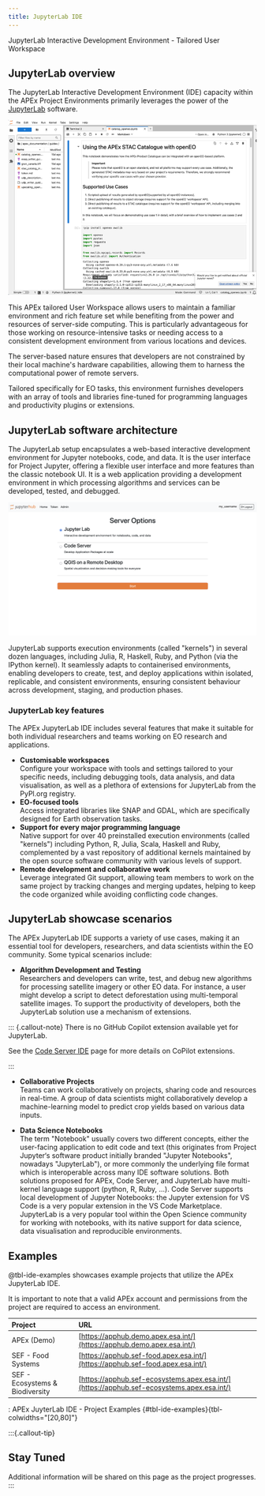 ```yaml
---
title: JupyterLab IDE 
---
```


JupyterLab Interactive Development Environment - Tailored User Workspace

## JupyterLab overview

The JupyterLab Interactive Development Environment (IDE) capacity within the APEx Project Environments primarily leverages the power
of the [JupyterLab](#jupyterlab-software-architecture) software.

![Current APEx JupyterLab IDE](images/jupyterlab.png)

This APEx tailored User Workspace allows users to maintain a familiar environment and rich feature set while benefiting
from the power and resources of server-side computing. This is particularly advantageous for those working on resource-intensive
tasks or needing access to a consistent development environment from various locations and devices.

The server-based nature ensures that developers are not constrained by their local machine's hardware capabilities, allowing
them to harness the computational power of remote servers.

Tailored specifically for EO tasks, this environment furnishes developers with an array of tools and libraries fine-tuned
for programming languages and productivity plugins or extensions.

## JupyterLab software architecture

The JupyterLab setup encapsulates a web-based interactive development environment for Jupyter notebooks, code, and data.
It is the user interface for Project Jupyter, offering a flexible user interface and more features than the classic notebook
UI. It is a web application providing a development environment in which processing algorithms and services can be developed,
tested, and debugged. 

![The JupyterLab IDE in the current APEx workspaces offering ](images/applicationhub_jupyterlab.png)

JupyterLab supports execution environments (called "kernels") in several dozen languages, including
Julia, R, Haskell, Ruby, and Python (via the IPython kernel). It seamlessly adapts to containerised environments, enabling
developers to create, test, and deploy applications within isolated, replicable, and consistent environments, ensuring
consistent behaviour across development, staging, and production phases.

### JupyterLab key features

The APEx JupyterLab IDE includes several features that make it suitable for both individual researchers and teams
working on EO research and applications.

* **Customisable workspaces**\
Configure your workspace with tools and settings tailored to your specific needs, including debugging tools, data analysis,
and data visualisation, as well as a plethora of extensions for JupyterLab from the PyPl.org registry.
* **EO-focused tools**\
Access integrated libraries like SNAP and GDAL, which are specifically designed for Earth observation tasks.
* **Support for every major programming language**\
Native support for over 40 preinstalled execution environments (called "kernels") including Python, R, Julia, Scala, Haskell
and Ruby, complemented by a vast repository of additional kernels maintained by the open source software community with
various levels of support.
* **Remote development and collaborative work**\
Leverage integrated Git support, allowing team members to work on the same project by tracking changes and merging updates,
helping to keep the code organized while avoiding conflicting code changes.

## JupyterLab showcase scenarios

The APEx JupyterLab IDE supports a variety of use cases, making it an essential tool for developers,
researchers, and data scientists within the EO community. Some typical scenarios include:

* **Algorithm Development and Testing**\
Researchers and developers can write, test, and debug new algorithms for processing
satellite imagery or other EO data. For instance, a user might develop a script to detect deforestation using
multi-temporal satellite images. To support the productivity of developers, both the JupyterLab solution use a mechanism of extensions. 

::: {.callout-note}
There is no GitHub Copilot extension available yet for JupyterLab. 

See the [Code Server IDE](./app_code_server.md) page for more details on CoPilot extensions.

:::

* **Collaborative Projects**\
Teams can work collaboratively on projects, sharing code and resources in real-time. A group
of data scientists might collaboratively develop a machine-learning model to predict crop yields based on various data
inputs.

* **Data Science Notebooks**\
The term "Notebook" usually covers two different concepts, either the user-facing application
to edit code and text (this originates from Project Jupyter‘s software product initially branded "Jupyter Notebooks",
nowadays "JupyterLab"), or more commonly the underlying file format which is interoperable across many IDE software
solutions. Both solutions proposed for APEx, Code Server, and JupyterLab have multi-kernel language support (python, R,
Ruby, ...). Code Server supports local development of Jupyter Notebooks: the Jupyter extension for VS Code is a very
popular extension in the VS Code Marketplace. JupyterLab is a very popular tool within the Open Science community for
working with notebooks, with its native support for data science, data visualisation and reproducible environments.

## Examples

@tbl-ide-examples showcases example projects that utilize the APEx JupyterLab IDE. 

It is important to note that a valid APEx account and permissions from the project are required to access an environment.

| Project                         | URL                                                                                        |
| :------------------------------ | :----------------------------------------------------------------------------------------- |
| APEx (Demo)                     | [https://apphub.demo.apex.esa.int/](https://apphub.demo.apex.esa.int/)                     |
| SEF - Food Systems              | [https://apphub.sef-food.apex.esa.int/](https://apphub.sef-food.apex.esa.int/)             |
| SEF - Ecosystems & Biodiversity | [https://apphub.sef-ecosystems.apex.esa.int/](https://apphub.sef-ecosystems.apex.esa.int/) |

: APEx JuyterLab IDE - Project Examples {#tbl-ide-examples}{tbl-colwidths="[20,80]"}

:::{.callout-tip}

## Stay Tuned

Additional information will be shared on this page as the project progresses.
:::
